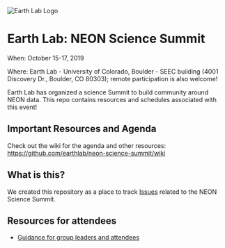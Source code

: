![Earth Lab Logo](https://www.earthdatascience.org/images/earth-lab-logo.png)
# Earth Lab: NEON Science Summit

When: October 15-17, 2019

Where: Earth Lab - University of Colorado, Boulder - SEEC building (4001 Discovery Dr., Boulder, CO 80303); remote participation is also welcome!

Earth Lab has organized a science Summit to build community around NEON data. This repo contains resources and schedules associated with this event!


## Important Resources and Agenda

Check out the wiki for the agenda and other resources:
https://github.com/earthlab/neon-science-summit/wiki


## What is this?

We created this repository as a place to track [Issues](https://github.com/earthlab/neon-science-summit/issues) related to the NEON Science Summit. 

## Resources for attendees

- [Guidance for group leaders and attendees](https://docs.google.com/document/d/1GriFmG9M8eIy9vVzSHzsqP8tPjGZ85326tKtOvWW_vI/edit?usp=sharing)

